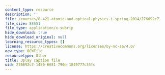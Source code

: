 ```yaml
---
content_type: resource
description: ''
file: /courses/8-421-atomic-and-optical-physics-i-spring-2014/276692c714506681790e1849777c55fc_r70MEz4cZFc.srt
file_size: 88651
file_type: application/x-subrip
hide_download: true
hide_download_original: null
learning_resource_types: []
license: https://creativecommons.org/licenses/by-nc-sa/4.0/
ocw_type: OCWFile
resourcetype: Other
title: 3play caption file
uid: 276692c7-1450-6681-790e-1849777c55fc
---
```

